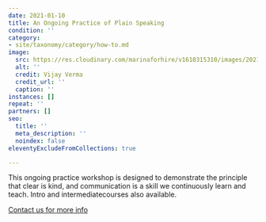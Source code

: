 ```yaml
---
date: 2021-01-10
title: An Ongoing Practice of Plain Speaking
condition: ''
category:
- site/taxonomy/category/how-to.md
image:
  src: https://res.cloudinary.com/marinaforhire/v1610315310/images/2021/01/Croods_-_Party_Time_euo1tf.png
  alt: ''
  credit: Vijay Verma
  credit_url: ''
  caption: ''
instances: []
repeat: ''
partners: []
seo:
  title: ''
  meta_description: ''
  noindex: false
eleventyExcludeFromCollections: true

---
```

This ongoing practice workshop is designed to demonstrate the principle that clear is kind, and communication is a skill we continuously learn and teach. Intro and intermediatecourses also available.

[Contact us for more info]()
